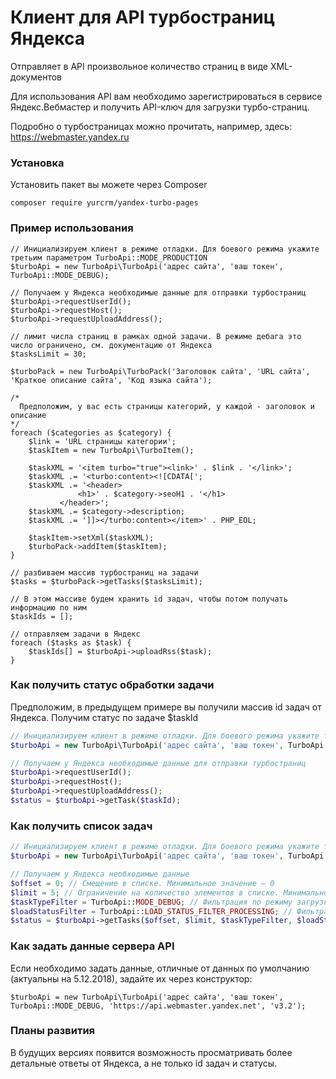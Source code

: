 # Клиент для API турбостраниц Яндекса

Отправляет в API произвольное количество страниц в виде XML-документов

Для использования API вам необходимо зарегистрироваться в сервисе Яндекс.Вебмастер и получить API-ключ для загрузки турбо-страниц.

Подробно о турбостраницах можно прочитать, например, здесь: https://webmaster.yandex.ru

### Установка
Установить пакет вы можете через Composer
```
composer require yurcrm/yandex-turbo-pages
```

### Пример использования
```
// Инициализируем клиент в режиме отладки. Для боевого режима укажите третьим параметром TurboApi::MODE_PRODUCTION
$turboApi = new TurboApi\TurboApi('адрес сайта', 'ваш токен', TurboApi::MODE_DEBUG);

// Получаем у Яндекса необходимые данные для отправки турбостраниц
$turboApi->requestUserId();
$turboApi->requestHost();
$turboApi->requestUploadAddress();

// лимит числа страниц в рамках одной задачи. В режиме дебага это число ограничено, см. документацию от Яндекса
$tasksLimit = 30;

$turboPack = new TurboApi\TurboPack('Заголовок сайта', 'URL сайта', 'Краткое описание сайта', 'Код языка сайта');

/*
  Предположим, у вас есть страницы категорий, у каждой - заголовок и описание
*/
foreach ($categories as $category) {
    $link = 'URL страницы категории';
    $taskItem = new TurboApi\TurboItem();

    $taskXML = '<item turbo="true"><link>' . $link . '</link>';
    $taskXML .= '<turbo:content><![CDATA[';
    $taskXML .= '<header>
               <h1>' . $category->seoH1 . '</h1>
           </header>';
    $taskXML .= $category->description;
    $taskXML .= ']]></turbo:content></item>' . PHP_EOL;

    $taskItem->setXml($taskXML);
    $turboPack->addItem($taskItem);
}

// разбиваем массив турбостраниц на задачи
$tasks = $turboPack->getTasks($tasksLimit);

// В этом массиве будем хранить id задач, чтобы потом получать информацию по ним
$taskIds = [];

// отправляем задачи в Яндекс
foreach ($tasks as $task) {
    $taskIds[] = $turboApi->uploadRss($task);
}
```

### Как получить статус обработки задачи

Предположим, в предыдущем примере вы получили массив id задач от Яндекса. Получим статус по задаче $taskId
```php
// Инициализируем клиент в режиме отладки. Для боевого режима укажите третьим параметром TurboApi::MODE_PRODUCTION
$turboApi = new TurboApi\TurboApi('адрес сайта', 'ваш токен', TurboApi::MODE_DEBUG);

// Получаем у Яндекса необходимые данные для отправки турбостраниц
$turboApi->requestUserId();
$turboApi->requestHost();
$turboApi->requestUploadAddress();
$status = $turboApi->getTask($taskId);
```
### Как получить список задач
```php
// Инициализируем клиент в режиме отладки. Для боевого режима укажите третьим параметром TurboApi::MODE_PRODUCTION
$turboApi = new TurboApi\TurboApi('адрес сайта', 'ваш токен', TurboApi::MODE_DEBUG);

// Получаем у Яндекса необходимые данные
$offset = 0; // Смещение в списке. Минимальное значение — 0
$limit = 5; // Ограничение на количество элементов в списке. Минимальное значение — 1; максимальное значение — 100.
$taskTypeFilter = TurboApi::MODE_DEBUG; // Фильтрация по режиму загрузки RSS-канала. Возможные значения: DEBUG, PRODUCTION, ALL.
$loadStatusFilter = TurboApi::LOAD_STATUS_FILTER_PROCESSING; // Фильтрация по статусу загрузки RSS-канала. Возможные значения: PROCESSING, OK, WARNING, ERROR.
$status = $turboApi->getTasks($offset, $limit, $taskTypeFilter, $loadStatusFilter);
```
### Как задать данные сервера API
Если необходимо задать данные, отличные от данных по умолчанию (актуальны на 5.12.2018), задайте их через конструктор:
```
$turboApi = new TurboApi\TurboApi('адрес сайта', 'ваш токен', TurboApi::MODE_DEBUG, 'https://api.webmaster.yandex.net', 'v3.2');
```

### Планы развития
В будущих версиях появится возможность просматривать более детальные ответы от Яндекса, а не только id задач и статусы.